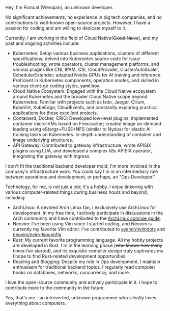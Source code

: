 Hey, I'm Fioncat (Wenqian), an unknown developer.

No significant achievements, no experience in big tech companies, and no contributions to well-known open-source projects. However, I have a passion for coding and am willing to dedicate myself to it.

Currently, I am working in the field of Cloud Native(<del>Cloud Naive</del>), and my past and ongoing activities include:

- Kubernetes: Setup various business applications, clusters of different specifications; delved into Kubernetes source code for issue troubleshooting; wrote operators, cluster management platforms, and various plugins like CNI, IPAM, CSI, CloudProvider, ClusterAutoScaler, SchedulerExtender; adapted Nvidia GPUs for AI training and inference. Proficient in Kubernetes components, operation modes, and skilled in various client-go coding styles, <del>yaml boy</del>.
- Cloud Native Ecosystem: Engaged with the Cloud Native ecosystem around Kubernetes and the broader Cloud Native scope beyond Kubernetes. Familiar with projects such as Istio, Jaeger, Cilium, KubeVirt, KubeEdge, CloudEvents, and constantly exploring practical applications for these excellent projects.
- Containerd, Docker, CRIO: Developed low-level plugins; implemented container micro-VMs based on Firecracker; created image on-demand loading using eStargz+FUSE+NFS (similar to Nydus) for elastic AI training tasks on Kubernetes. In-depth understanding of container and image underlying structures.
- API Gateway: Contributed to gateway infrastructure, wrote APISIX plugins using LUA, and developed a complex k8s APISIX operator, integrating the gateway with Ingress.

I don't fit the traditional backend developer mold; I'm more involved in the company's infrastructure work. You could say I'm in an intermediary role between operations and development, or perhaps, an "Ops Developer."

Technology, for me, is not just a job; it's a hobby. I enjoy tinkering with various computer-related things during business hours and beyond, including:

- ArchLinux: A devoted Arch Linux fan, I exclusively use ArchLinux for development. In my free time, I actively participate in discussions in the Arch community and have contributed to the [ArchLinux concise guide](https://arch.icekylin.online/).
- Neovim: I've been using Vim since I started coding, and Neovim is currently my favorite Vim editor. I've contributed to [ayamir/nvimdots](https://github.com/ayamir/nvimdots) and [neovim/nvim-lspconfig](https://github.com/neovim/nvim-lspconfig).
- Rust: My current favorite programming language. All my hobby projects are developed in Rust. I'm in the learning phase (<del>who knows how many times I've started</del>), and its exquisite compiler design truly captivates me. I hope to find Rust-related development opportunities.
- Reading and Blogging: Despite my role in Ops development, I maintain enthusiasm for traditional backend topics. I regularly read computer books on databases, networks, concurrency, and more.

I love the open-source community and actively participate in it. I hope to contribute more to the community in the future.

Yes, that's me - an introverted, unknown programmer who silently loves everything about computers.
